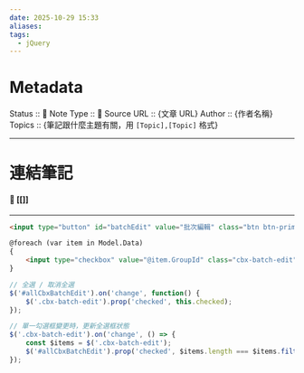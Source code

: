```yaml
---
date: 2025-10-29 15:33
aliases:
tags:
  - jQuery
---
```

# Metadata
Status :: 🌱
Note Type :: 📰
Source URL :: {文章 URL}
Author :: {作者名稱}
Topics :: {筆記跟什麼主題有關，用 `[Topic],[Topic]` 格式}

---
# 連結筆記
#### 📑 [[]]

---

```html
<input type="button" id="batchEdit" value="批次編輯" class="btn btn-primary" />

@foreach (var item in Model.Data)
{
	<input type="checkbox" value="@item.GroupId" class="cbx-batch-edit" />
}
```

```javascript
// 全選 / 取消全選
$('#allCbxBatchEdit').on('change', function() {
    $('.cbx-batch-edit').prop('checked', this.checked);
});

// 單一勾選框變更時，更新全選框狀態
$('.cbx-batch-edit').on('change', () => {
    const $items = $('.cbx-batch-edit');
    $('#allCbxBatchEdit').prop('checked', $items.length === $items.filter(':checked').length);
});
```
